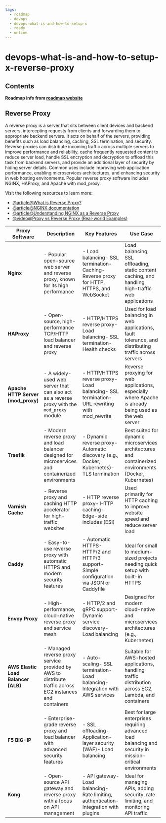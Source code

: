 ```yaml
---
tags:
  - roadmap
  - devops
  - devops-what-is-and-how-to-setup-x
  - ready
  - online
---
```


# devops-what-is-and-how-to-setup-x-reverse-proxy

## Contents

__Roadmap info from [roadmap website](https://roadmap.sh/devops/reverse-proxy@eGF7iyigl57myx2ejpmNC)__

## Reverse Proxy

A reverse proxy is a server that sits between client devices and backend servers, intercepting requests from clients and forwarding them to appropriate backend servers. It acts on behalf of the servers, providing benefits such as load balancing, caching, SSL termination, and security. Reverse proxies can distribute incoming traffic across multiple servers to improve performance and reliability, cache frequently requested content to reduce server load, handle SSL encryption and decryption to offload this task from backend servers, and provide an additional layer of security by hiding server details. Common uses include improving web application performance, enabling microservices architectures, and enhancing security in web hosting environments. Popular reverse proxy software includes NGINX, HAProxy, and Apache with mod\_proxy.

Visit the following resources to learn more:

* [@article@What is Reverse Proxy?](https://www.cloudflare.com/en-gb/learning/cdn/glossary/reverse-proxy/)
* [@article@NGINX documentation](https://www.nginx.com/resources/glossary/reverse-proxy-server/)
* [@article@Understanding NGINX as a Reverse Proxy](https://medium.com/globant/understanding-nginx-as-a-reverse-proxy-564f76e856b2)
* [@video@Proxy vs Reverse Proxy (Real-world Examples)](https://www.youtube.com/watch?v=4NB0NDtOwIQ)

| __Proxy Software__                  | __Description__                                                                                           | __Key Features__                                                                                        | __Use Case__                                                                                               |
| ----------------------------------- | --------------------------------------------------------------------------------------------------------- | ------------------------------------------------------------------------------------------------------- | ---------------------------------------------------------------------------------------------------------- |
| __Nginx__                           | - Popular open-source web server and reverse proxy, known for its high performance                        | - Load balancing- SSL termination- Caching- Reverse proxy for HTTP, HTTPS, and WebSocket    | Load balancing, SSL offloading, static content caching, and handling high-traffic web applications         |
| __HAProxy__                         | - Open-source, high-performance TCP/HTTP load balancer and reverse proxy                                  | - HTTP/HTTPS reverse proxy- Load balancing- SSL termination- Health checks                  | Used for load balancing in web applications, fault tolerance, and distributing traffic across servers      |
| __Apache HTTP Server (mod_proxy)__  | - A widely-used web server that can also act as a reverse proxy with the `mod_proxy` module               | - HTTP/HTTPS reverse proxy- Load balancing- SSL termination- URL rewriting with mod_rewrite | Reverse proxying for web applications, especially where Apache is already being used as the web server     |
| __Traefik__                         | - Modern reverse proxy and load balancer designed for microservices and containerized environments        | - Dynamic reverse proxy- Automatic discovery (e.g., Docker, Kubernetes)- TLS termination        | Best suited for dynamic microservices architectures and containerized environments (Docker, Kubernetes)    |
| __Varnish Cache__                   | - Reverse proxy and caching HTTP accelerator for high-traffic websites                                    | - HTTP reverse proxy- HTTP caching- Edge-side includes (ESI)                                    | Used primarily for HTTP caching to improve website speed and reduce server load                            |
| __Caddy__                           | - Easy-to-use reverse proxy with automatic HTTPS and modern security features                             | - Automatic HTTPS- HTTP/2 and HTTP/3 support- Simple configuration via JSON or Caddyfile        | Ideal for small to medium-sized projects needing quick setup with built-in HTTPS                           |
| __Envoy Proxy__                     | - High-performance, cloud-native reverse proxy and service mesh                                           | - HTTP/2 and gRPC support- Dynamic service discovery- Load balancing                            | Designed for modern cloud-native and microservices architectures (e.g., Kubernetes)                        |
| __AWS Elastic Load Balancer (ALB)__ | - Managed reverse proxy service provided by AWS to distribute traffic across EC2 instances and containers | - Auto-scaling- SSL termination- Load balancing- Integration with AWS services              | Suitable for AWS-hosted applications, handling traffic distribution across EC2, Lambda, and containers     |
| __F5 BIG-IP__                       | - Enterprise-grade reverse proxy and load balancer with advanced security features                        | - SSL offloading- Application-layer security (WAF)- Load balancing                              | Best for large enterprises requiring advanced load balancing and security in mission-critical environments |
| __Kong__                            | - Open-source API gateway and reverse proxy with a focus on API management                                | - API gateway- Load balancing- Rate limiting, authentication- Integration with plugins      | Ideal for managing APIs, adding security, rate limiting, and monitoring API traffic                        |
